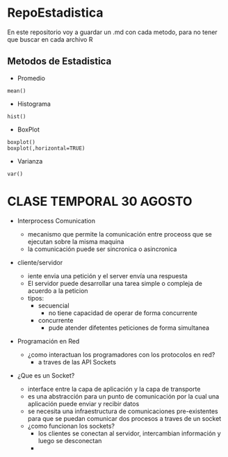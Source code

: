 # RepoEstadistica
En este repositorio voy a guardar un .md con cada metodo, para no tener que buscar en cada archivo R

## Metodos de Estadistica
- Promedio 
~~~
mean()
~~~
- Histograma
~~~
hist()
~~~
- BoxPlot
~~~
boxplot()
boxplot(,horizontal=TRUE)
~~~
- Varianza
~~~
var()
~~~







# CLASE TEMPORAL 30 AGOSTO 
- Interprocess Comunication 
  + mecanismo que permite la comunicación entre proceoss que se ejecutan sobre la misma maquina
  + la comunicación puede ser sincronica o asincronica
- cliente/servidor
  + iente envia una petición y el server envía una respuesta 
  + El servidor puede desarrollar una tarea simple o compleja de acuerdo a la peticion
  + tipos:
     - secuencial
        + no tiene capacidad de operar de forma concurrente 
     - concurrente
        + pude atender difetentes peticiones de forma simultanea
- Programación en Red 
  + ¿como interactuan los programadores con los protocolos en red?
    - a traves de las API Sockets
     
- ¿Que es un Socket?
  + interface entre la capa de aplicación y la capa de transporte
  + es una abstracción para un punto de comunicación por la cual una aplicación puede enviar y recibir datos
  + se necesita una infraestructura de comunicaciones pre-existentes para que se puedan comunicar dos procesos a traves de un socket
  + ¿como funcionan los sockets?
    - los clientes se conectan al servidor, intercambian información y luego se desconectan 
    -
  
